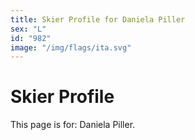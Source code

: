 ```yaml
---
title: Skier Profile for Daniela Piller
sex: "L"
id: "982"
image: "/img/flags/ita.svg" 
---
```


# Skier Profile

This page is for: Daniela Piller.
    